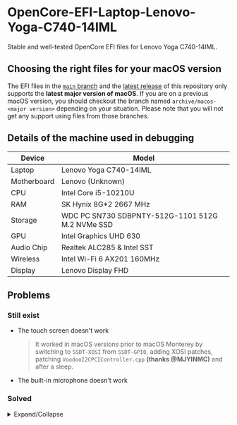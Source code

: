 # OpenCore-EFI-Laptop-Lenovo-Yoga-C740-14IML

Stable and well-tested OpenCore EFI files for Lenovo Yoga C740-14IML.

## Choosing the right files for your macOS version

The EFI files in the [`main` branch](https://github.com/ThrRip/OpenCore-EFI-Laptop-Lenovo-Yoga-C740-14IML/tree/main) and the [latest release](https://github.com/ThrRip/OpenCore-EFI-Laptop-Lenovo-Yoga-C740-14IML/releases/latest) of this repository only supports the **latest major version of macOS**. If you are on a previous macOS version, you should checkout the branch named `archive/macos-<major version>` depending on your situation. Please note that you will not get any support using files from those branches.

## Details of the machine used in debugging

| Device      | Model               |
| ----------- | ------------------- |
| Laptop      | Lenovo Yoga C740-14IML |
| Motherboard | Lenovo (Unknown)    |
| CPU         | Intel Core i5-10210U |
| RAM         | SK Hynix 8G\*2 2667 MHz |
| Storage     | WDC PC SN730 SDBPNTY-512G-1101 512G M.2 NVMe SSD |
| GPU         | Intel Graphics UHD 630 |
| Audio Chip  | Realtek ALC285 & Intel SST |
| Wireless    | Intel Wi-Fi 6 AX201 160MHz |
| Display     | Lenovo Display FHD  |

## Problems

### Still exist

- The touch screen doesn't work
  > It worked in macOS versions prior to macOS Monterey by switching to `SSDT-XOSI` from `SSDT-GPI0`, adding XOSI patches, patching `VoodooI2CPCIController.cpp` **(thanks @MJYINMC)** and after a sleep.
- The built-in microphone doesn't work

### Solved

<details>
<summary>Expand/Collapse</summary>

_Sorted by date discovered, latest to oldest._

- System Preferences app crashes (or freeze or throw a "Could not load ... preference pane" error) when trying to open the following panes:
  - Siri
  - Accessibility
  - Network
  - Bluetooth
  - Mouse
  > Fixed by removing `IntelBluetoothInjector.kext` and adding `BlueToolFixup.kext`, credit to [extra instructions for Monterey users](https://openintelwireless.github.io/IntelBluetoothFirmware/FAQ.html#what-additional-steps-should-i-do-to-make-bluetooth-work-on-macos-monterey-and-newer) by [OpenIntelWireless](https://github.com/OpenIntelWireless).
- OS start-up takes too long
  > Same cause and solution as the crash of System Preferences.
- Built-in audio output doesn't work
  > `AppleALC.kext` with `layout-id` `61` works.
- Unable to boot into macOS 11.0.1 Installer (Neither download and prepare within the OS, nor through a USB drive)
  > You have to set the value of DVMT pre-allocated by **patching the BIOS** (configuring related entries in the `config.plist` for OpenCore doesn't work on this device). See [here](https://zhuanlan.zhihu.com/p/266400995) for the instructions and **thanks @MJYINMC**.
- Stuck on `apfs_module_start... Previous shutdown cause...` while booting into the installer
  > Not problems with EFI files, solved after reflashing the USB Installer.
- Stuck on `IOG flags ... Generation from SMC report as ... IOPPF ...` while booting into the installer
  > Solved after fixing SSDTs, adding some kernel extensions, etc.
- Stuck on `[ PCI configuration end, bridges 2, devices 20 ]` while booting into the installer
  > Solved after reordering the SSDTs.

</details>
